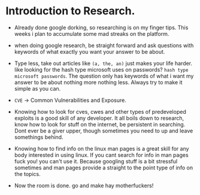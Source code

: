 # Introduction to Research.

- Already done google dorking, so researching is on my finger tips. This weeks i plan to accumulate some mad streaks on the platform.

- when doing google research, be straight forward and ask questions with keywords of what exactly you want your answer to be about.

- Type less, take out articles like `(a, the, an)` just makes your life harder. like looking for the hash type microsoft uses on passwords? `hash type microsoft passwords`. The question only has keywords of what i want my answer to be about nothing more nothing less. Always try to make it simple as you can.

- `CVE` -> Common Vulnerabilities and Exposure.

- Knowing how to look for cves, cwes and other types of predeveloped exploits is a good skill of any developer. It all boils down to research, know how to look for stuff on the internet, be persistent in searching. Dont ever be a giver upper, though sometimes you need to up and leave somethings behind.

- Knowing how to find info on the linux man pages is a great skill for any body interested in using linux. If you cant search for info in man pages fuck you! you can't use it. Because googling stuff is a bit stressful sometimes and man pages provide a straight to the point type of info on the topics.

- Now the room is done. go and make hay motherfuckers!